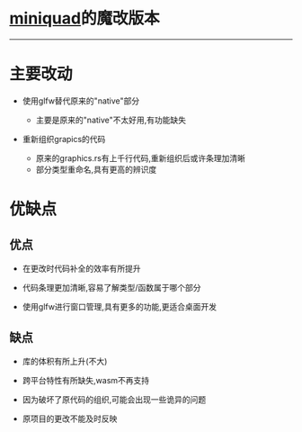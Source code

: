 # [miniquad](https://github.com/not-fl3/dminiquad)的魔改版本

---

# 主要改动

+  使用glfw替代原来的"native"部分
    + 主要是原来的"native"不太好用,有功能缺失

+ 重新组织grapics的代码
    + 原来的graphics.rs有上千行代码,重新组织后或许条理加清晰
    + 部分类型重命名,具有更高的辨识度

# 优缺点

## 优点

* 在更改时代码补全的效率有所提升

* 代码条理更加清晰,容易了解类型/函数属于哪个部分

* 使用glfw进行窗口管理,具有更多的功能,更适合桌面开发

## 缺点

* 库的体积有所上升(不大)

* 跨平台特性有所缺失,wasm不再支持

* 因为破坏了原代码的组织,可能会出现一些诡异的问题

* 原项目的更改不能及时反映



